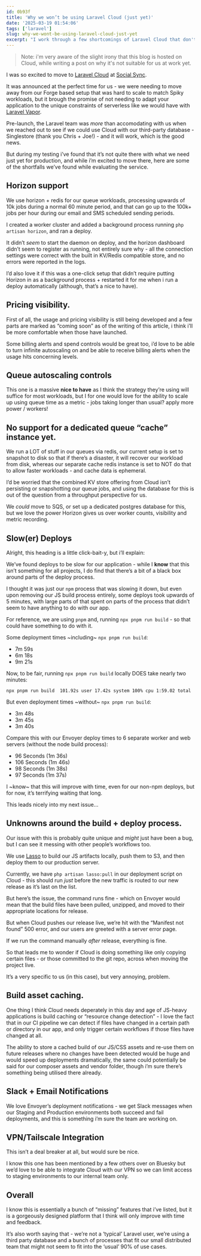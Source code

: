 ```yaml
---
id: 0b93f
title: 'Why we won’t be using Laravel Cloud (just yet)'
date: '2025-03-19 01:54:06'
tags: ['laravel']
slug: why-we-wont-be-using-laravel-cloud-just-yet
excerpt: "I work through a few shortcomings of Laravel Cloud that don't make it a great fit for us just yet."
---
```


> Note: i'm very aware of the slight irony that this blog is hosted on Cloud, while writing a post on why it's not suitable for us at work yet.

I was so excited to move to [Laravel Cloud](https://cloud.laravel.com) at [Social Sync](https://socialsync.app).

It was announced at the perfect time for us - we were needing to move away from our Forge based setup that was hard to scale to match Spiky workloads, but it brough the promise of not needing to adapt your application to the unique constraints of serverless like we would have with [Laravel Vapor](https://vapor.laravel.com).

Pre-launch, the Laravel team was _more_ than accomodating with us when we reached out to see if we could use Cloud with our third-party database - Singlestore (thank you Chris + Joe!) - and it will work, which is the good news.

But during my testing i’ve found that it’s not quite there with what we need just yet for production, and while i’m excited to move there, here are some of the shortfalls we’ve found while evaluating the service.

## Horizon support

We use horizon + redis for our queue workloads, processing upwards of 10k jobs during a normal 60 minute period, and that can go up to the 100k+ jobs per hour during our email and SMS scheduled sending periods.

I created a worker cluster and added a background process running `php artisan horizon`, and ran a deploy.

It didn’t *seem* to start the daemon on deploy, and the horizon dashboard didn’t seem to register as running, not entirely sure why - all the connection settings were correct with the built in KV/Redis compatible store, and no errors were reported in the logs.

I’d also love it if this was a one-click setup that didn’t require putting Horizon in as a background process + restarted it for me when i run a deploy automatically (although, that’s a nice to have).

## Pricing visibility.

First of all, the usage and pricing visibility is still being developed and a few parts are marked as “coming soon” as of the writing of this article, i think i’ll be more comfortable when those have launched.

Some billing alerts and spend controls would be great too, i’d love to be able to turn infinite autoscaling on and be able to receive billing alerts when the usage hits concerning levels.

## Queue autoscaling controls

This one is a massive **nice to have** as I think the strategy they’re using will suffice for most workloads, but I for one would love for the ability to scale up using queue time as a metric - jobs taking longer than usual? apply more power / workers!

## No support for a dedicated queue “cache” instance yet.

We run a LOT of stuff in our queues via redis, our current setup is set to snapshot to disk so that if there’s a disaster, it will recover our workload from disk, whereas our separate cache redis instance is set to NOT do that to allow faster workloads - and cache data is ephemeral.

I’d be worried that the combined KV store offering from Cloud isn’t persisting or snapshotting our queue jobs, and using the database for this is out of the question from a throughput perspective for us.

We *could* move to SQS, or set up a dedicated postgres database for this, but we love the power Horizon gives us over worker counts, visibility and metric recording.

## Slow(er) Deploys

Alright, this heading is a little click-bait-y, but i’ll explain:

We’ve found deploys to be slow for our application - while I **know** that this isn’t something for all projects, I do find that there’s a bit of a black box around parts of the deploy process.

I thought it was just our `npm` process that was slowing it down, but even upon removing our JS build process entirely, some deploys took upwards of 5 minutes, with large parts of that spent on parts of the process that didn’t seem to have anything to do with our app.

For reference, we are using `pnpm` and, running `npx pnpm run build` - so that could have something to do with it.

Some deployment times ~including~ `npx pnpm run build`:

- 7m 59s
- 6m 18s
- 9m 21s

Now, to be fair, running `npx pnpm run build` locally DOES take nearly two minutes:

```
npx pnpm run build  101.92s user 17.42s system 100% cpu 1:59.02 total
```

But even deployment times ~without~  `npx pnpm run build`:
- 3m 48s
- 3m 45s
- 3m 40s

Compare this with our Envoyer deploy times to 6 separate worker and web servers (without the node build process):

- 96 Seconds (1m 36s)
- 106 Seconds (1m 46s)
- 98 Seconds (1m 38s)
- 97 Seconds (1m 37s)

I ~know~ that this will improve with time, even for our non-npm deploys, but for now, it’s terrifying waiting that long.

This leads nicely into my next issue…

## Unknowns around the build + deploy process.

Our issue with this is probably quite unique and _might_ just have been a bug, but I can see it messing with other people’s workflows too.

We use [Lasso](https://github.com/Sammyjo20/lasso) to build our JS artifacts locally, push them to S3, and then deploy them to our production server.

Currently, we have `php artisan lasso:pull` in our deployment script on Cloud - this should run _just_ before the new traffic is routed to our new release as it’s last on the list.

But here’s the issue, the command runs fine - which on Envoyer would mean that the build files have been pulled, unzipped, and moved to their appropriate locations for release.

But when Cloud pushes our release live, we’re hit with the “Manifest not found” 500 error, and our users are greeted with a server error page.

If we run the command manually _after_ release, everything is fine.

So that leads me to wonder if Cloud is doing something like only copying certain files - or those committed to the git repo, across when moving the project live.

It’s a very specific to us (in this case), but very annoying, problem.

## Build asset caching.

One thing I think Cloud needs deperately in this day and age of JS-heavy applications is build caching or “resource change detection” - I love the fact that in our CI pipeline we can detect if files have changed in a certain path or directory in our app, and only trigger certain workflows if those files have changed at all.

The ability to store a cached build of our JS/CSS assets and re-use them on future releases where no changes have been detected would be huge and would speed up deployments dramatically, the same could potentially be said for our composer assets and vendor folder, though i’m sure there’s something being utilised there already.

## Slack + Email Notifications

We love Envoyer’s deployment notifications - we get Slack messages when our Staging and Production environments both succeed and fail deployments, and this is something i’m sure the team are working on.

## VPN/Tailscale Integration

This isn’t a deal breaker at all, but would sure be nice.

I know this one has been mentioned by a few others over on Bluesky but we’d love to be able to integrate Cloud with our VPN so we can limit access to staging environments to our internal team only.

## Overall

I know this is essentially a bunch of “missing” features that i’ve listed, but it is a gorgeously designed platform that I think will only improve with time and feedback.

It’s also worth saying that - we’re not a ‘typical’ Laravel user, we’re using a third party database and a bunch of processes that fit our small distributed team that might not seem to fit into the ‘usual’ 90% of use cases.